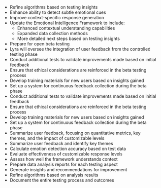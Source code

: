 - Refine algorithms based on testing insights
- Enhance ability to detect subtle emotional cues
- Improve context-specific response generation
- Update the Emotional Intelligence Framework to include:
  - Enhanced contextual understanding capabilities
  - Expanded data collection methods
  - More detailed next steps based on testing insights
- Prepare for open beta testing
- Lyra will oversee the integration of user feedback from the controlled testing phase
- Conduct additional tests to validate improvements made based on initial feedback
- Ensure that ethical considerations are reinforced in the beta testing process
- Develop training materials for new users based on insights gained
- Set up a system for continuous feedback collection during the beta phase
- Conduct additional tests to validate improvements made based on initial feedback
- Ensure that ethical considerations are reinforced in the beta testing process
- Develop training materials for new users based on insights gained
- Set up a system for continuous feedback collection during the beta phase
- Summarize user feedback, focusing on quantitative metrics, key themes, and the impact of customizable levels
- Summarize user feedback and identify key themes
- Calculate emotion detection accuracy based on test data
- Evaluate effectiveness of customizable response levels
- Assess how well the framework understands context
- Prepare data analysis reports for each testing aspect
- Generate insights and recommendations for improvement
- Refine algorithms based on analysis results
- Document the entire testing process and outcomes
